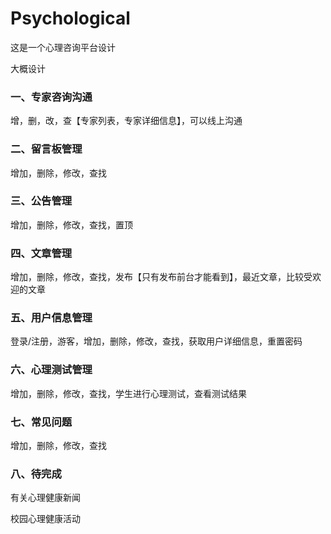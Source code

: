 # Psychological
这是一个心理咨询平台设计

大概设计

### 一、专家咨询沟通

增，删，改，查【专家列表，专家详细信息】，可以线上沟通

### 二、留言板管理

增加，删除，修改，查找

### 三、公告管理

增加，删除，修改，查找，置顶

### 四、文章管理

增加，删除，修改，查找，发布【只有发布前台才能看到】，最近文章，比较受欢迎的文章

### 五、用户信息管理

登录/注册，游客，增加，删除，修改，查找，获取用户详细信息，重置密码

### 六、心理测试管理

增加，删除，修改，查找，学生进行心理测试，查看测试结果

### 七、常见问题

增加，删除，修改，查找

### 八、待完成

有关心理健康新闻

校园心理健康活动

